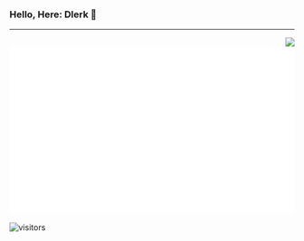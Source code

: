
### Hello, Here: **Dlerk** 👋


---

<img align="right" src="https://github-readme-stats.vercel.app/api?username=Dlerk&show_icons=true&hide_title=true&bg_color=DEG,66CCFF,00ae9d" />

<br/>

<img aligh="right" src="https://github.com/Dlerk/github-stats-for-Dlerk/blob/master/generated/languages.svg" />





![visitors](https://visitor-badge.glitch.me/badge?page_id=Dlerk.Dlerk&left_color=green&right_color=red)





